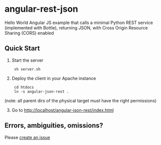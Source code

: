 angular-rest-json
=================

Hello World Angular JS example that calls a minimal Python REST service (implemented with Bottle), returning JSON, with Cross Origin Resource Sharing (CORS) enabled  

Quick Start
-----------

1. Start the server

        sh server.sh

2. Deploy the client in your Apache instance

        cd htdocs
        ln -s angular-json-rest .
(note: all parent dirs of the physical target must have the right permissions)
        
3. Go to [http://localhost/angular-json-rest/index.html](http://localhost/angular-json-rest/index.html)

Errors, ambiguities, omissions?
-------------------------------

Please [create an issue](https://github.com/sarnobat/angular-rest-json/issues/new)
